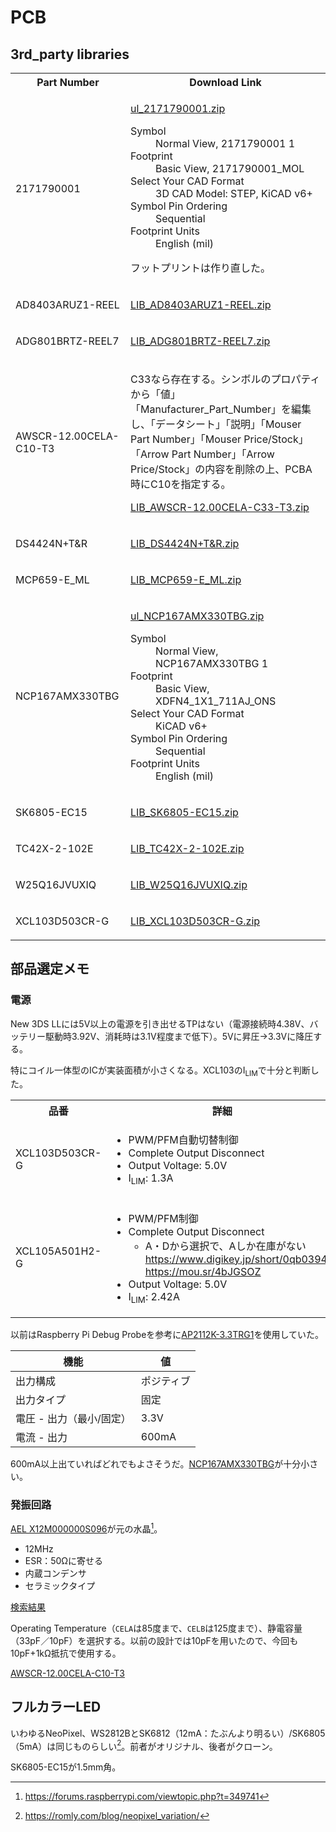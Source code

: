 # PCB

## 3rd_party libraries

<table>
<tr><th>Part Number</th><th>Download Link</th></tr>
<tr><td>2171790001</td><td>

[ul_2171790001.zip](https://app.ultralibrarian.com/details/b6ea985d-a10c-11eb-9033-0a34d6323d74/Molex-Connector-Corporation/2171790001)

<dl>
<dt>Symbol</dt><dd>Normal View, 2171790001 1</dd>
<dt>Footprint</dt><dd>Basic View, 2171790001_MOL</dd>
<dt>Select Your CAD Format</dt><dd>3D CAD Model: STEP, KiCAD v6+</dd>
<dt>Symbol Pin Ordering</dt><dd>Sequential</dd>
<dt>Footprint Units</dt><dd>English (mil)</dd>
</dl>

フットプリントは作り直した。

</td></tr>
<tr><td>AD8403ARUZ1-REEL</td><td>

[LIB_AD8403ARUZ1-REEL.zip](https://componentsearchengine.com/part-view/AD8403ARUZ1-REEL/Analog%20Devices)

</td></tr>
<tr><td>ADG801BRTZ-REEL7</td><td>

[LIB_ADG801BRTZ-REEL7.zip](https://componentsearchengine.com/part-view/ADG801BRTZ-REEL7/Analog%20Devices)

</td></tr>
<tr><td>AWSCR-12.00CELA-C10-T3</td><td>

C33なら存在する。シンボルのプロパティから「値」「Manufacturer_Part_Number」を編集し、「データシート」「説明」「Mouser Part Number」「Mouser Price/Stock」「Arrow Part Number」「Arrow Price/Stock」の内容を削除の上、PCBA時にC10を指定する。

[LIB_AWSCR-12.00CELA-C33-T3.zip](https://componentsearchengine.com/part-view/AWSCR-12.00CELA-C33-T3/ABRACON)

</td></tr>
<tr><td>DS4424N+T&R</td><td>

[LIB_DS4424N+T&R.zip](https://componentsearchengine.com/part-view/DS4424N%2BT%26R/Analog%20Devices)

</td></tr>
<tr><td>MCP659-E_ML</td><td>

[LIB_MCP659-E_ML.zip](https://componentsearchengine.com/part-view/MCP659-E%2FML/Microchip)

</td></tr>
<tr><td>NCP167AMX330TBG</td><td>

[ul_NCP167AMX330TBG.zip](https://app.ultralibrarian.com/details/5d94e4bf-e68c-11ea-b55a-0a34d6323d74/onsemi/NCP167AMX330TBG)

<dl>
<dt>Symbol</dt><dd>Normal View, NCP167AMX330TBG 1</dd>
<dt>Footprint</dt><dd>Basic View, XDFN4_1X1_711AJ_ONS</dd>
<dt>Select Your CAD Format</dt><dd>KiCAD v6+</dd>
<dt>Symbol Pin Ordering</dt><dd>Sequential</dd>
<dt>Footprint Units</dt><dd>English (mil)</dd>
</dl>
</td></tr>
<tr><td>SK6805-EC15</td><td>

[LIB_SK6805-EC15.zip](https://componentsearchengine.com/part-view/SK6805-EC15/Shenzhen%20Normand%20Electronic)

</td></tr>
<tr><td>TC42X-2-102E</td><td>

[LIB_TC42X-2-102E.zip](https://componentsearchengine.com/part-view/TC42X-2-102E/Bourns)

</td></tr>
<tr><td>W25Q16JVUXIQ</td><td>

[LIB_W25Q16JVUXIQ.zip](https://componentsearchengine.com/part-view/W25Q16JVUXIQ/Winbond)

</td></tr>
<tr><td>XCL103D503CR-G</td><td>

[LIB_XCL103D503CR-G.zip](https://componentsearchengine.com/part-view/XCL103D503CR-G/Torex)

</td></tr>
</table>

## 部品選定メモ

### 電源

New 3DS LLには5V以上の電源を引き出せるTPはない（電源接続時4.38V、バッテリー駆動時3.92V、消耗時は3.1V程度まで低下）。5Vに昇圧→3.3Vに降圧する。

特にコイル一体型のICが実装面積が小さくなる。XCL103のI<sub>LIM</sub>で十分と判断した。

<table>
<tr>
<th>品番</th>
<th>詳細</th>
</tr>
<tr>
<td>XCL103D503CR-G</td>
<td>

- PWM/PFM自動切替制御
- Complete Output Disconnect
- Output Voltage: 5.0V
- I<sub>LIM</sub>: 1.3A

</td>
</tr>
<tr>
<td>XCL105A501H2-G</td>
<td>

- PWM/PFM制御
- Complete Output Disconnect
  - A・Dから選択で、Aしか在庫がない<br>https://www.digikey.jp/short/0qb0394h<br>https://mou.sr/4bJGSOZ
- Output Voltage: 5.0V
- I<sub>LIM</sub>: 2.42A

</td>
</tr>
</table>

以前はRaspberry Pi Debug Probeを参考に[AP2112K-3.3TRG1](https://www.digikey.jp/ja/products/detail/diodes-incorporated/AP2112K-3-3TRG1/4470746)を使用していた。

| 機能                     | 値         |
| ------------------------ | ---------- |
| 出力構成                 | ポジティブ |
| 出力タイプ               | 固定       |
| 電圧 - 出力（最小/固定） | 3.3V       |
| 電流 - 出力              | 600mA      |

600mA以上出ていればどれでもよさそうだ。[NCP167AMX330TBG](https://www.digikey.jp/ja/products/detail/onsemi/NCP167AMX330TBG/9169759)が十分小さい。

### 発振回路

[AEL X12M000000S096](https://abracon.com/datasheets/AEL-Crystals/PN/X12M000000S096.pdf)が元の水晶[^1]。

[^1]: https://forums.raspberrypi.com/viewtopic.php?t=349741

- 12MHz
- ESR：50Ωに寄せる
- 内蔵コンデンサ
- セラミックタイプ

[検索結果](https://www.digikey.jp/short/p5qp35qr)

Operating Temperature（`CELA`は85度まで、`CELB`は125度まで）、静電容量（33pF／10pF）を選択する。以前の設計では10pFを用いたので、今回も10pF+1kΩ抵抗で使用する。

[AWSCR-12.00CELA-C10-T3](https://www.digikey.jp/short/t2mnvzrp)

## フルカラーLED

いわゆるNeoPixel、WS2812BとSK6812（12mA：たぶんより明るい）/SK6805（5mA）は同じものらしい[^2]。前者がオリジナル、後者がクローン。

[^2]: https://romly.com/blog/neopixel_variation/

SK6805-EC15が1.5mm角。
